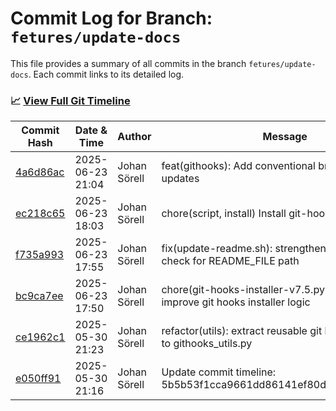 # Commit Log for Branch: `fetures/update-docs`

This file provides a summary of all commits in the branch `fetures/update-docs`.
Each commit links to its detailed log.

### 📈 [View Full Git Timeline](./git_timeline_report.md)

| Commit Hash | Date & Time       | Author       | Message           |
|-------------|------------------|--------------|-------------------|
| [4a6d86ac](./4a6d86ac.md) | 2025-06-23 21:04 | Johan Sörell | feat(githooks): Add conventional branch naming for updates |
| [ec218c65](./ec218c65.md) | 2025-06-23 18:03 | Johan Sörell | chore(script, install) Install git-hooks files |
| [f735a993](./f735a993.md) | 2025-06-23 17:55 | Johan Sörell | fix(update-readme.sh): strengthen directory safety check for README_FILE path |
| [bc9ca7ee](./bc9ca7ee.md) | 2025-06-23 17:50 | Johan Sörell | chore(git-hooks-installer-v7.5.py): update and improve git hooks installer logic |
| [ce1962c1](./ce1962c1.md) | 2025-05-30 21:23 | Johan Sörell | refactor(utils): extract reusable git helper functions to githooks_utils.py |
| [e050ff91](./e050ff91.md) | 2025-05-30 21:16 | Johan Sörell | Update commit timeline: 5b5b53f1cca9661dd86141ef80d225203e0da525 |
